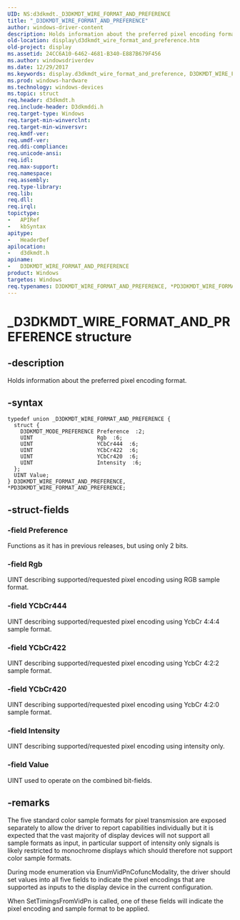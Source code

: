 ```yaml
---
UID: NS:d3dkmdt._D3DKMDT_WIRE_FORMAT_AND_PREFERENCE
title: "_D3DKMDT_WIRE_FORMAT_AND_PREFERENCE"
author: windows-driver-content
description: Holds information about the preferred pixel encoding format.
old-location: display\d3dkmdt_wire_format_and_preference.htm
old-project: display
ms.assetid: 24CC6A10-6462-4681-B340-E887B679F456
ms.author: windowsdriverdev
ms.date: 12/29/2017
ms.keywords: display.d3dkmdt_wire_format_and_preference, D3DKMDT_WIRE_FORMAT_AND_PREFERENCE union [Display Devices], PD3DKMDT_WIRE_FORMAT_AND_PREFERENCE, *PD3DKMDT_WIRE_FORMAT_AND_PREFERENCE, D3DKMDT_WIRE_FORMAT_AND_PREFERENCE, _D3DKMDT_WIRE_FORMAT_AND_PREFERENCE, d3dkmdt/PD3DKMDT_WIRE_FORMAT_AND_PREFERENCE, PD3DKMDT_WIRE_FORMAT_AND_PREFERENCE union pointer [Display Devices], d3dkmdt/D3DKMDT_WIRE_FORMAT_AND_PREFERENCE
ms.prod: windows-hardware
ms.technology: windows-devices
ms.topic: struct
req.header: d3dkmdt.h
req.include-header: D3dkmddi.h
req.target-type: Windows
req.target-min-winverclnt: 
req.target-min-winversvr: 
req.kmdf-ver: 
req.umdf-ver: 
req.ddi-compliance: 
req.unicode-ansi: 
req.idl: 
req.max-support: 
req.namespace: 
req.assembly: 
req.type-library: 
req.lib: 
req.dll: 
req.irql: 
topictype:
-	APIRef
-	kbSyntax
apitype:
-	HeaderDef
apilocation:
-	d3dkmdt.h
apiname:
-	D3DKMDT_WIRE_FORMAT_AND_PREFERENCE
product: Windows
targetos: Windows
req.typenames: D3DKMDT_WIRE_FORMAT_AND_PREFERENCE, *PD3DKMDT_WIRE_FORMAT_AND_PREFERENCE
---
```


# _D3DKMDT_WIRE_FORMAT_AND_PREFERENCE structure


## -description


Holds information about the preferred pixel encoding format.


## -syntax


````
typedef union _D3DKMDT_WIRE_FORMAT_AND_PREFERENCE {
  struct {
    D3DKMDT_MODE_PREFERENCE Preference  :2;
    UINT                    Rgb  :6;
    UINT                    YCbCr444  :6;
    UINT                    YCbCr422  :6;
    UINT                    YCbCr420  :6;
    UINT                    Intensity  :6;
  };
  UINT Value;
} D3DKMDT_WIRE_FORMAT_AND_PREFERENCE, *PD3DKMDT_WIRE_FORMAT_AND_PREFERENCE;
````


## -struct-fields




### -field Preference

Functions as it has in previous releases, but using only 2 bits.


### -field Rgb

UINT describing supported/requested pixel encoding using RGB sample format.


### -field YCbCr444

UINT describing supported/requested pixel encoding using YcbCr 4:4:4 sample format.


### -field YCbCr422

UINT describing supported/requested pixel encoding using YcbCr 4:2:2 sample format.


### -field YCbCr420

UINT describing supported/requested pixel encoding using YcbCr 4:2:0 sample format.


### -field Intensity

UINT describing supported/requested pixel encoding using intensity only.


### -field Value

UINT used to operate on the combined bit-fields.


## -remarks



The five standard color sample formats for pixel transmission are exposed separately to allow the driver to report capabilities individually but it is expected that the vast majority of display devices will not support all sample formats as input, in particular support of intensity only signals is likely restricted to monochrome displays which should therefore not support color sample formats.

During mode enumeration via EnumVidPnCofuncModality, the driver should set values into all five fields to indicate the pixel encodings that are supported as inputs to the display device in the current configuration.

When SetTimingsFromVidPn is called, one of these fields will indicate the pixel encoding and sample format to be applied.




